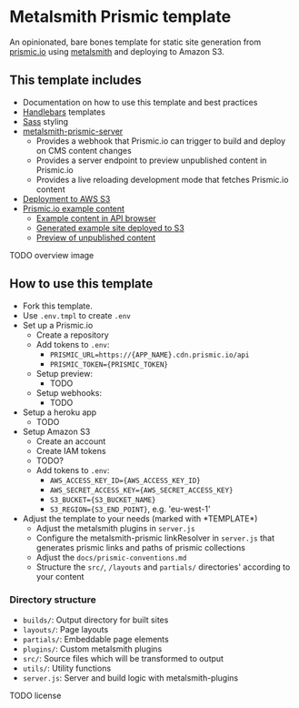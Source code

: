 # Metalsmith Prismic template

An opinionated, bare bones template for static site generation from [prismic.io](https://prismic.io/) using [metalsmith](https://metalsmith.io/) and deploying to Amazon S3.

## This template includes

* Documentation on how to use this template and best practices
* [Handlebars](https://http://handlebarsjs.com/) templates
* [Sass](http://sass-lang.com/) styling
* [metalsmith-prismic-server](https://github.com/futurice/metalsmith-prismic-server)
  * Provides a webhook that Prismic.io can trigger to build and deploy on CMS content changes
  * Provides a server endpoint to preview unpublished content in Prismic.io
  * Provides a live reloading development mode that fetches Prismic.io content
* [Deployment to AWS S3](https://github.com/mwishek/metalsmith-s3)
* [Prismic.io example content](https://metalsmith-prismic-template.prismic.io/)
  * [Example content in API browser](https://metalsmith-prismic-template.prismic.io/api/)
  * [Generated example site deployed to S3](http://metalsmith-prismic-template.futurice.com/)
  * [Preview of unpublished content](https://metalsmith-prismic.herokuapp.com/builds/master/)


TODO overview image

## How to use this template

* Fork this template.
* Use `.env.tmpl` to create `.env`
* Set up a Prismic.io
  * Create a repository
  * Add tokens to `.env`:
    * `PRISMIC_URL=https://{APP_NAME}.cdn.prismic.io/api`
    * `PRISMIC_TOKEN={PRISMIC_TOKEN}`
  * Setup preview:
    * TODO
  * Setup webhooks:
    * TODO
* Setup a heroku app
  * TODO
* Setup Amazon S3
  * Create an account
  * Create IAM tokens
  * TODO?
  * Add tokens to `.env`:
    * `AWS_ACCESS_KEY_ID={AWS_ACCESS_KEY_ID}`
    * `AWS_SECRET_ACCESS_KEY={AWS_SECRET_ACCESS_KEY}`
    * `S3_BUCKET={S3_BUCKET_NAME}`
    * `S3_REGION={S3_END_POINT}`, e.g. 'eu-west-1'
* Adjust the template to your needs (marked with \*TEMPLATE\*)
  * Adjust the metalsmith plugins in `server.js`
  * Configure the metalsmith-prismic linkResolver in `server.js` that generates prismic links and paths of prismic collections
  * Adjust the `docs/prismic-conventions.md`
  * Structure the `src/`, `/layouts` and `partials/` directories' according to your content

### Directory structure

* `builds/`: Output directory for built sites
* `layouts/`: Page layouts
* `partials/`: Embeddable page elements
* `plugins/`: Custom metalsmith plugins
* `src/`: Source files which will be transformed to output
* `utils/`: Utility functions
* `server.js`: Server and build logic with metalsmith-plugins

TODO license
